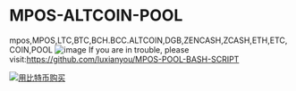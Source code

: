 # MPOS-ALTCOIN-POOL
mpos,MPOS,LTC,BTC,BCH.BCC.ALTCOIN,DGB,ZENCASH,ZCASH,ETH,ETC,COIN,POOL
  ![image]( https://github.com/luxianyou/MPOS-ALTCOIN-POOL/blob/master/MPOS%20pool.png)
  If you are in trouble, please visit:https://github.com/luxianyou/MPOS-POOL-BASH-SCRIPT
  
  <a href="http://satoshibox.com/ombv64pe4myw2n2bepnwypes" class="satoshibox-link"><img src="https://satoshibox.com/img/button-bitcoin.svg" alt="用比特币购买"></a>
